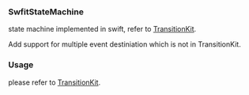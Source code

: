 ### SwfitStateMachine
state machine implemented in swift, refer to [TransitionKit](https://github.com/blakewatters/TransitionKit).

Add support for multiple event destiniation which is not in TransitionKit.

### Usage
please refer to [TransitionKit](https://github.com/blakewatters/TransitionKit).
